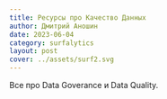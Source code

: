 ```yaml
---
title: Ресурсы про Качество Данных
author: Дмитрий Аношин
date: 2023-06-04
category: surfalytics
layout: post
cover: ../assets/surf2.svg
---
```


Все про Data Goverance и Data Quality.
